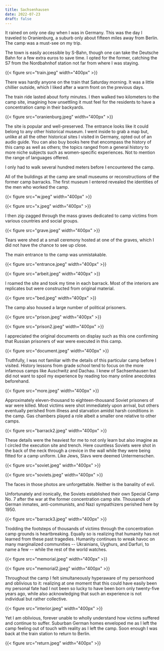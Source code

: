 ```yaml
---
title: Sachsenhausen
date: 2022-07-23
draft: false
---
```

It rained on only one day when I was in Germany. This was the day I traveled to Oranienburg, a suburb only about fifteen miles away from Berlin. The camp was a must-see on my trip.

The town is easily accessible by S-Bahn, though one can take the Deutsche Bahn for a few extra euros to save time. I opted for the former, catching the S7 from the Nordbahnhof station not far from where I was staying.

{{< figure src="train.jpeg" width="400px" >}}

There was hardly anyone on the train that Saturday morning. It was a little chillier outside, which I liked after a warm front on the previous days.

The train ride lasted about forty minutes. I then walked two kilometers to the camp site, imagining how unsettling it must feel for the residents to have a concentration camp in their backyards.

{{< figure src="oranienburg.jpeg" width="400px" >}}

The site is popular and well-preserved. The entrance looks like it could belong to any other historical museum. I went inside to grab a map but, unlike at all the other historical sites I visited in Germany, opted out of an audio guide. You can also buy books here that encompass the history of this camp as well as others; the topics ranged from a general history to more niche subjects such as women-specific experiences. Not to mention the range of languages offered.

I only had to walk several hundred meters before I encountered the camp.

All of the buildings at the camp are small museums or reconstructions of the former camp barracks. The first museum I entered revealed the identities of the men who worked the camp.

{{< figure src="w.jpeg" width="400px" >}}

{{< figure src="x.jpeg" width="400px" >}}

I then zig-zagged through the mass graves dedicated to camp victims from various countries and social groups.

{{< figure src="grave.jpeg" width="400px" >}}

Tears were shed at a small ceremony hosted at one of the graves, which I did not have the chance to see up close. 

The main entrance to the camp was unmistakable.

{{< figure src="entrance.jpeg" width="400px" >}}

{{< figure src="arbeit.jpeg" width="400px" >}}

I roamed the site and took my time in each barrack. Most of the interiors are replicates but were constructed from original material. 

{{< figure src="bed.jpeg" width="400px" >}}

The camp also housed a large number of political prisoners.

{{< figure src="prison.jpeg" width="400px" >}}

{{< figure src="prison2.jpeg" width="400px" >}}

I appreciated the original documents on display such as this one confirming that Russian prisoners of war were executed in this camp.

{{< figure src="document.jpeg" width="400px" >}}

Truthfully, I was not familiar with the details of this particular camp before I visited. History lessons from grade school tend to focus on the more infamous camps like Auschwitz and Dachau. I knew of Sachsenhausen but did not want to spoil my experience by reading too many online anecdotes beforehand.

{{< figure src="more.jpeg" width="400px" >}}

Approximately eleven-thousand to eighteen-thousand Soviet prisoners of war were killed. Most victims were shot immediately upon arrival, but others eventually perished from illness and starvation amidst harsh conditions in the camp. Gas chambers played a role albeit a smaller one relative to other camps.

{{< figure src="barrack2.jpeg" width="400px" >}}

These details were the heaviest for me to not only learn but also imagine as I circled the execution site and trench. Here countless Soviets were shot in the back of the neck through a crevice in the wall while they were being fitted for a camp uniform. Like Jews, Slavs were deemed Untermenschen.

{{< figure src="soviet.jpeg" width="400px" >}}

{{< figure src="soviets.jpeg" width="400px" >}}

The faces in those photos are unforgettable. Neither is the banality of evil.

Unfortunately and ironically, the Soviets established their own Special Camp No. 7 after the war at the former concentration camp site. Thousands of German inmates, anti-communists, and Nazi sympathizers perished here by 1950.

{{< figure src="barrack3.jpeg" width="400px" >}}

Trodding the footsteps of thousands of victims through the concentration camp grounds is heartbreaking. Equally so is realizing that humanity has not learned from these past tragedies. Humanity continues to wreak havoc on many marginalized communities -- Ukrainians, Uyghurs, and Darfuri, to name a few -- while the rest of the world watches.

{{< figure src="memorial.jpeg" width="400px" >}}

{{< figure src="memorial2.jpeg" width="400px" >}}

Throughout the camp I felt simultaneously hyperaware of my personhood and oblivious to it: realizing at one moment that this could have easily been my personal fate had I not been so lucky to have been born only twenty-five years ago, while also acknowledging that such an experience is not individual but rather collective.

{{< figure src="interior.jpeg" width="400px" >}}

Yet I am oblivious, forever unable to wholly understand how victims suffered and continue to suffer. Suburban German homes enveloped me as I left the camp feeling out of touch with reality as I left the camp. Soon enough I was back at the train station to return to Berlin.

{{< figure src="return.jpeg" width="400px" >}}
